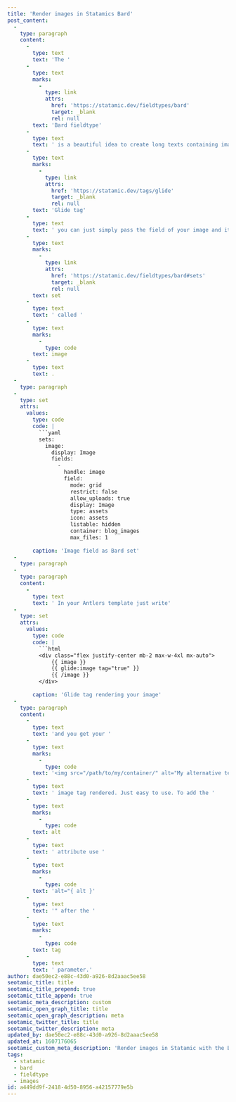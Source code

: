 ```yaml
---
title: 'Render images in Statamics Bard'
post_content:
  -
    type: paragraph
    content:
      -
        type: text
        text: 'The '
      -
        type: text
        marks:
          -
            type: link
            attrs:
              href: 'https://statamic.dev/fieldtypes/bard'
              target: _blank
              rel: null
        text: 'Bard fieldtype'
      -
        type: text
        text: ' is a beautiful idea to create long texts containing images, code samples - basically any sort of content. While I was creating my blog I was not sure how to extract images from the Bard field. Thanks to the '
      -
        type: text
        marks:
          -
            type: link
            attrs:
              href: 'https://statamic.dev/tags/glide'
              target: _blank
              rel: null
        text: 'Glide tag'
      -
        type: text
        text: ' you can just simply pass the field of your image and it automatically outputs the proper url. My image field is a '
      -
        type: text
        marks:
          -
            type: link
            attrs:
              href: 'https://statamic.dev/fieldtypes/bard#sets'
              target: _blank
              rel: null
        text: set
      -
        type: text
        text: ' called '
      -
        type: text
        marks:
          -
            type: code
        text: image
      -
        type: text
        text: .
  -
    type: paragraph
  -
    type: set
    attrs:
      values:
        type: code
        code: |
          ```yaml
          sets:
            image:
              display: Image
              fields:
                -
                  handle: image
                  field:
                    mode: grid
                    restrict: false
                    allow_uploads: true
                    display: Image
                    type: assets
                    icon: assets
                    listable: hidden
                    container: blog_images
                    max_files: 1
          
        caption: 'Image field as Bard set'
  -
    type: paragraph
  -
    type: paragraph
    content:
      -
        type: text
        text: ' In your Antlers template just write'
  -
    type: set
    attrs:
      values:
        type: code
        code: |
          ```html
          <div class="flex justify-center mb-2 max-w-4xl mx-auto">
              {{ image }}
              {{ glide:image tag="true" }}
              {{ /image }}
          </div>
          
        caption: 'Glide tag rendering your image'
  -
    type: paragraph
    content:
      -
        type: text
        text: 'and you get your '
      -
        type: text
        marks:
          -
            type: code
        text: '<img src="/path/to/my/container/" alt="My alternative text">'
      -
        type: text
        text: ' image tag rendered. Just easy to use. To add the '
      -
        type: text
        marks:
          -
            type: code
        text: alt
      -
        type: text
        text: ' attribute use '
      -
        type: text
        marks:
          -
            type: code
        text: 'alt="{ alt }'
      -
        type: text
        text: '" after the '
      -
        type: text
        marks:
          -
            type: code
        text: tag
      -
        type: text
        text: ' parameter.'
author: dae50ec2-e88c-43d0-a926-8d2aaac5ee58
seotamic_title: title
seotamic_title_prepend: true
seotamic_title_append: true
seotamic_meta_description: custom
seotamic_open_graph_title: title
seotamic_open_graph_description: meta
seotamic_twitter_title: title
seotamic_twitter_description: meta
updated_by: dae50ec2-e88c-43d0-a926-8d2aaac5ee58
updated_at: 1607176065
seotamic_custom_meta_description: 'Render images in Statamic with the Bard fieldtype.'
tags:
  - statamic
  - bard
  - fieldtype
  - images
id: a449dd9f-2418-4d50-8956-a42157779e5b
---
```

